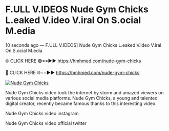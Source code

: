 # F.ULL V.IDEOS Nude Gym Chicks L.eaked V.ideo V.iral On S.ocial M.edia

10 seconds ago — F.ULL V.IDEOS] Nude Gym Chicks L.eaked V.ideo V.iral On S.ocial M.edia

🌐 CLICK HERE 🟢==►► https://hmhmed.com/nude-gym-chicks

🔴 CLICK HERE 🌐==►► https://hmhmed.com/nude-gym-chicks

[![Nude Gym Chicks](https://i.imgur.com/dJHk4Zq.gif)](https://hmhmed.com/nude-gym-chicks)

Nude Gym Chicks video took the internet by storm and amazed viewers on various social media platforms. Nude Gym Chicks, a young and talented digital creator, recently became famous thanks to this interesting video.

Nude Gym Chicks video instagram

Nude Gym Chicks video official twitter